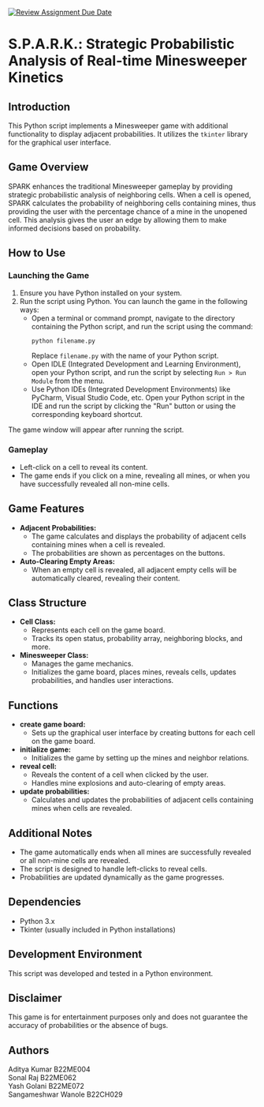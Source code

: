 [![Review Assignment Due Date](https://classroom.github.com/assets/deadline-readme-button-24ddc0f5d75046c5622901739e7c5dd533143b0c8e959d652212380cedb1ea36.svg)](https://classroom.github.com/a/234bMY4A)
# S.P.A.R.K.: Strategic Probabilistic Analysis of Real-time Minesweeper Kinetics

## Introduction
This Python script implements a Minesweeper game with additional functionality to display adjacent probabilities. It utilizes the `tkinter` library for the graphical user interface.

## Game Overview
SPARK enhances the traditional Minesweeper gameplay by providing strategic probabilistic analysis of neighboring cells. When a cell is opened, SPARK calculates the probability of neighboring cells containing mines, thus providing the user with the percentage chance of a mine in the unopened cell. This analysis gives the user an edge by allowing them to make informed decisions based on probability.

## How to Use
### Launching the Game
1. Ensure you have Python installed on your system.
2. Run the script using Python. You can launch the game in the following ways:
    - Open a terminal or command prompt, navigate to the directory containing the Python script, and run the script using the command:
      ```
      python filename.py
      ```
      Replace `filename.py` with the name of your Python script.
    - Open IDLE (Integrated Development and Learning Environment), open your Python script, and run the script by selecting `Run > Run Module` from the menu.
    - Use Python IDEs (Integrated Development Environments) like PyCharm, Visual Studio Code, etc. Open your Python script in the IDE and run the script by clicking the "Run" button or using the corresponding keyboard shortcut.
   
The game window will appear after running the script.

### Gameplay
- Left-click on a cell to reveal its content.
- The game ends if you click on a mine, revealing all mines, or when you have successfully revealed all non-mine cells.

## Game Features
- **Adjacent Probabilities:**
    - The game calculates and displays the probability of adjacent cells containing mines when a cell is revealed.
    - The probabilities are shown as percentages on the buttons.
- **Auto-Clearing Empty Areas:**
    - When an empty cell is revealed, all adjacent empty cells will be automatically cleared, revealing their content.

## Class Structure
- **Cell Class:**
    - Represents each cell on the game board.
    - Tracks its open status, probability array, neighboring blocks, and more.
- **Minesweeper Class:**
    - Manages the game mechanics.
    - Initializes the game board, places mines, reveals cells, updates probabilities, and handles user interactions.

## Functions
- **create game board:**
    - Sets up the graphical user interface by creating buttons for each cell on the game board.
- **initialize game:**
    - Initializes the game by setting up the mines and neighbor relations.
- **reveal cell:**
    - Reveals the content of a cell when clicked by the user.
    - Handles mine explosions and auto-clearing of empty areas.
- **update probabilities:**
    - Calculates and updates the probabilities of adjacent cells containing mines when cells are revealed.

## Additional Notes
- The game automatically ends when all mines are successfully revealed or all non-mine cells are revealed.
- The script is designed to handle left-clicks to reveal cells.
- Probabilities are updated dynamically as the game progresses.

## Dependencies
- Python 3.x
- Tkinter (usually included in Python installations)

## Development Environment
This script was developed and tested in a Python environment.

## Disclaimer
This game is for entertainment purposes only and does not guarantee the accuracy of probabilities or the absence of bugs.

## Authors
Aditya Kumar B22ME004 \
Sonal Raj B22ME062 \
Yash Golani B22ME072 \
Sangameshwar Wanole B22CH029
